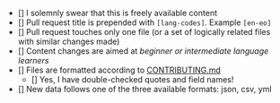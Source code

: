 - [] I solemnly swear that this is freely available content
- [] Pull request title is prepended with `[lang-codes]`. Example `[en-eo]`
- [] Pull request touches only one file (or a set of logically related files with similar changes made)
- [] Content changes are aimed at *beginner or intermediate language learners*
- [] Files are formatted according to [CONTRIBUTING.md](../contributing.md)
  - [] Yes, I have double-checked quotes and field names!
- []	New data follows one of the three available formats: json, csv, yml

